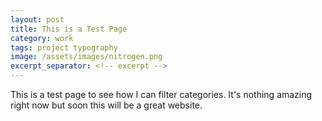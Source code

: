 ```yaml
---
layout: post
title: This is a Test Page
category: work
tags: project typography
image: /assets/images/nitrogen.png
excerpt_separator: <!-- excerpt -->
---
```


This is a test page to see how I can filter categories. It's nothing amazing right now but soon this will be a great website.

<!-- excerpt -->

